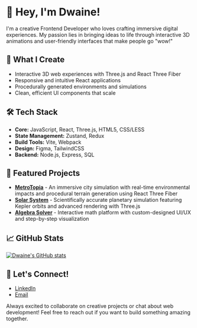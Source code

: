 # 👋 Hey, I'm Dwaine!

I'm a creative Frontend Developer who loves crafting immersive digital experiences. My passion lies in bringing ideas to life through interactive 3D animations and user-friendly interfaces that make people go "wow!"

## 🎨 What I Create
- Interactive 3D web experiences with Three.js and React Three Fiber
- Responsive and intuitive React applications
- Procedurally generated environments and simulations
- Clean, efficient UI components that scale

## 🛠️ Tech Stack
- **Core:** JavaScript, React, Three.js, HTML5, CSS/LESS
- **State Management:** Zustand, Redux
- **Build Tools:** Vite, Webpack
- **Design:** Figma, TailwindCSS
- **Backend:** Node.js, Express, SQL

## 🚀 Featured Projects
- **[MetroTopia](https://devinteractives.strongmind.com/city-builder-interactive/)** - An immersive city simulation with real-time environmental impacts and procedural terrain generation using React Three Fiber
- **[Solar System](https://devinteractives.strongmind.com/solar-system-interactive/main/)** - Scientifically accurate planetary simulation featuring Kepler orbits and advanced rendering with Three.js
- **[Algebra Solver](https://devinteractives.strongmind.com/algebra-interactive/public/)** - Interactive math platform with custom-designed UI/UX and step-by-step visualization

## 📈 GitHub Stats
[![Dwaine's GitHub stats](https://github-readme-stats.vercel.app/api?username=dwainejade&show_icons=true&theme=tokyonight)](https://github.com/anuraghazra/github-readme-stats)

## 🤝 Let's Connect!
- [LinkedIn](your-linkedin-link)
- [Email](mailto:dwainem.gnd@gmail.com)

Always excited to collaborate on creative projects or chat about web development! Feel free to reach out if you want to build something amazing together.
